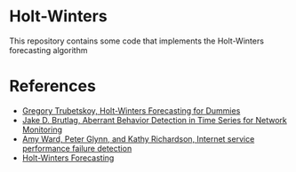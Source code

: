 # Holt-Winters
This repository contains some code that implements the Holt-Winters forecasting algorithm

# References
- [Gregory Trubetskoy, Holt-Winters Forecasting for Dummies](https://grisha.org/blog/2016/01/29/triple-exponential-smoothing-forecasting/)
- [Jake D. Brutlag, Aberrant Behavior Detection in Time Series for Network Monitoring](https://www.usenix.org/legacy/events/lisa00/full_papers/brutlag/brutlag.pdf)
- [Amy Ward, Peter Glynn, and Kathy Richardson, Internet service performance failure detection](https://user.iiasa.ac.at/~marek/stoctr/docs/ward98.pdf)
- [Holt-Winters Forecasting](https://github.com/KrishnanSG/holt-winters)
